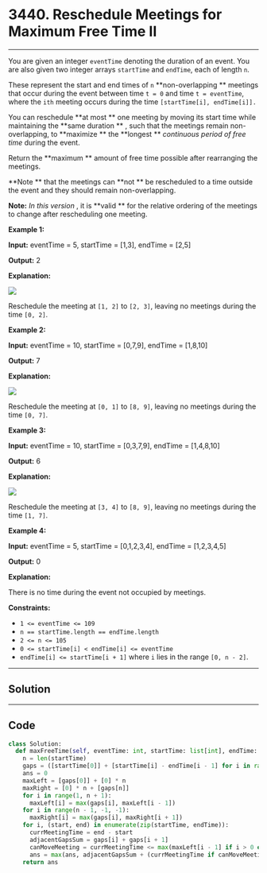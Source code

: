 # 3440. Reschedule Meetings for Maximum Free Time II

---

You are given an integer `eventTime` denoting the duration of an event. You are also given two integer arrays `startTime` and `endTime`, each of length `n`.

These represent the start and end times of `n` **non-overlapping ** meetings that occur during the event between time `t = 0` and time `t = eventTime`, where the `ith` meeting occurs during the time `[startTime[i], endTime[i]].`

You can reschedule **at most ** one meeting by moving its start time while maintaining the **same duration ** , such that the meetings remain non-overlapping, to **maximize ** the **longest ** _continuous period of free time_ during the event.

Return the **maximum ** amount of free time possible after rearranging the meetings.

**Note ** that the meetings can **not ** be rescheduled to a time outside the event and they should remain non-overlapping.

**Note:** _In this version_ , it is **valid ** for the relative ordering of the meetings to change after rescheduling one meeting.

 

**Example 1:**

**Input:** eventTime = 5, startTime = [1,3], endTime = [2,5]

**Output:** 2

**Explanation:**

![](https://assets.leetcode.com/uploads/2024/12/22/example0_rescheduled.png)

Reschedule the meeting at `[1, 2]` to `[2, 3]`, leaving no meetings during the time `[0, 2]`.

**Example 2:**

**Input:** eventTime = 10, startTime = [0,7,9], endTime = [1,8,10]

**Output:** 7

**Explanation:**

![](https://assets.leetcode.com/uploads/2024/12/22/rescheduled_example0.png)

Reschedule the meeting at `[0, 1]` to `[8, 9]`, leaving no meetings during the time `[0, 7]`.

**Example 3:**

**Input:** eventTime = 10, startTime = [0,3,7,9], endTime = [1,4,8,10]

**Output:** 6

**Explanation:**

**![](https://assets.leetcode.com/uploads/2025/01/28/image3.png)**

Reschedule the meeting at `[3, 4]` to `[8, 9]`, leaving no meetings during the time `[1, 7]`.

**Example 4:**

**Input:** eventTime = 5, startTime = [0,1,2,3,4], endTime = [1,2,3,4,5]

**Output:** 0

**Explanation:**

There is no time during the event not occupied by meetings.

 

**Constraints:**

  * `1 <= eventTime <= 109`
  * `n == startTime.length == endTime.length`
  * `2 <= n <= 105`
  * `0 <= startTime[i] < endTime[i] <= eventTime`
  * `endTime[i] <= startTime[i + 1]` where `i` lies in the range `[0, n - 2]`.

---

## Solution



---

## Code
```python
class Solution:
  def maxFreeTime(self, eventTime: int, startTime: list[int], endTime: list[int]) -> int:
    n = len(startTime)
    gaps = ([startTime[0]] + [startTime[i] - endTime[i - 1] for i in range(1, len(startTime))] + [eventTime - endTime[-1]])
    ans = 0
    maxLeft = [gaps[0]] + [0] * n
    maxRight = [0] * n + [gaps[n]]
    for i in range(1, n + 1):
      maxLeft[i] = max(gaps[i], maxLeft[i - 1])
    for i in range(n - 1, -1, -1):
      maxRight[i] = max(gaps[i], maxRight[i + 1])
    for i, (start, end) in enumerate(zip(startTime, endTime)):
      currMeetingTime = end - start
      adjacentGapsSum = gaps[i] + gaps[i + 1]
      canMoveMeeting = currMeetingTime <= max(maxLeft[i - 1] if i > 0 else 0, maxRight[i + 2] if i + 2 < n + 1 else 0)
      ans = max(ans, adjacentGapsSum + (currMeetingTime if canMoveMeeting else 0))
    return ans
```
